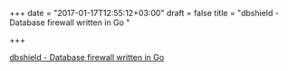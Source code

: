 +++
date = "2017-01-17T12:55:12+03:00"
draft = false
title = "dbshield - Database firewall written in Go "

+++

<p><a href="https://t.co/O58pHdAoXj">dbshield - Database firewall written in Go </a></p>
